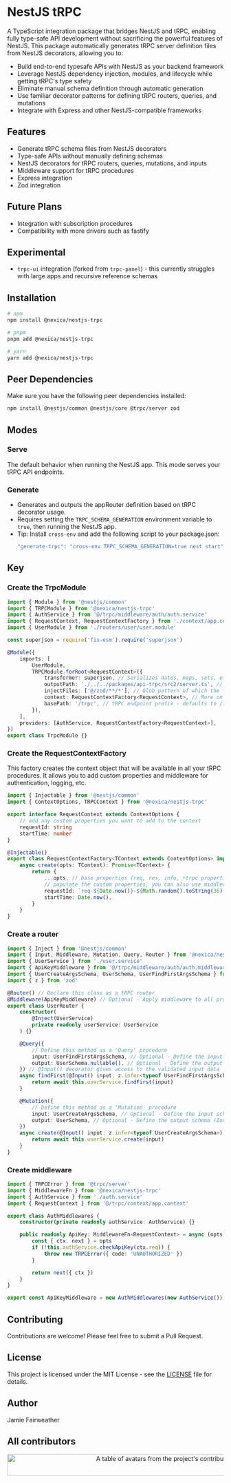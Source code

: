 # NestJS tRPC

A TypeScript integration package that bridges NestJS and tRPC, enabling fully type-safe API development without sacrificing the powerful features of NestJS. This package automatically generates tRPC server definition files from NestJS decorators, allowing you to:

- Build end-to-end typesafe APIs with NestJS as your backend framework
- Leverage NestJS dependency injection, modules, and lifecycle while getting tRPC's type safety
- Eliminate manual schema definition through automatic generation
- Use familiar decorator patterns for defining tRPC routers, queries, and mutations
- Integrate with Express and other NestJS-compatible frameworks

## Features

- Generate tRPC schema files from NestJS decorators
- Type-safe APIs without manually defining schemas
- NestJS decorators for tRPC routers, queries, mutations, and inputs
- Middleware support for tRPC procedures
- Express integration
- Zod integration

## Future Plans
- Integration with subscription procedures
- Compatibility with more drivers such as fastify

## Experimental
- `trpc-ui` integration (forked from `trpc-panel`) - this currently struggles with large apps and recursive reference schemas

## Installation

```bash
# npm
npm install @nexica/nestjs-trpc

# pnpm
pnpm add @nexica/nestjs-trpc

# yarn
yarn add @nexica/nestjs-trpc
```

## Peer Dependencies

Make sure you have the following peer dependencies installed:

```bash
npm install @nestjs/common @nestjs/core @trpc/server zod
```

## Modes

### Serve

The default behavior when running the NestJS app. This mode serves your tRPC API endpoints.

### Generate

- Generates and outputs the appRouter definition based on tRPC decorator usage.
- Requires setting the `TRPC_SCHEMA_GENERATION` environment variable to `true`, then running the NestJS app.
- Tip: Install `cross-env` and add the following script to your package.json:
    ```bash
    "generate-trpc": "cross-env TRPC_SCHEMA_GENERATION=true nest start"
    ```

## Key 

### Create the TrpcModule

```typescript
import { Module } from '@nestjs/common'
import { TRPCModule } from '@nexica/nestjs-trpc'
import { AuthService } from '@/trpc/middleware/auth/auth.service'
import { RequestContext, RequestContextFactory } from './context/app.context'
import { UserModule } from './routers/user/user.module'

const superjson = require('fix-esm').require('superjson')

@Module({
    imports: [
        UserModule,
        TRPCModule.forRoot<RequestContext>({
            transformer: superjson, // Serializes dates, maps, sets, etc.
            outputPath: './../../packages/api-trpc/src2/server.ts', // appRouter schema output location
            injectFiles: ['@/zod/**/*'], // Glob pattern of which the file contents will be added to the output file
            context: RequestContextFactory<RequestContext>, // More on this below
            basePath: '/trpc', // tRPC endpoint prefix - defaults to /trpc
        }),
    ],
    providers: [AuthService, RequestContextFactory<RequestContext>],
})
export class TrpcModule {}
```

### Create the RequestContextFactory

This factory creates the context object that will be available in all your tRPC procedures.
It allows you to add custom properties and middleware for authentication, logging, etc.

```typescript
import { Injectable } from '@nestjs/common'
import { ContextOptions, TRPCContext } from '@nexica/nestjs-trpc'

export interface RequestContext extends ContextOptions {
    // add any custom properties you want to add to the context
    requestId: string
    startTime: number
}

@Injectable()
export class RequestContextFactory<TContext extends ContextOptions> implements TRPCContext<TContext> {
    async create(opts: TContext): Promise<TContext> {
        return {
            ...opts, // base properties (req, res, info, +trpc properties such as the appRouter definition)
            // populate the custom properties, you can also use middleware to populate them.
            requestId: `req-${Date.now()}-${Math.random().toString(36).substr(2, 9)}`,
            startTime: Date.now(),
        }
    }
}
```

### Create a router

```typescript
import { Inject } from '@nestjs/common'
import { Input, Middleware, Mutation, Query, Router } from '@nexica/nestjs-trpc'
import { UserService } from './user.service'
import { ApiKeyMiddleware } from '@/trpc/middleware/auth/auth.middleware' // Custom middleware
import { UserCreateArgsSchema, UserSchema, UserFindFirstArgsSchema } from '@/zod' // Zod schemas
import { z } from 'zod'

@Router() // Declare this class as a tRPC router
@Middleware(ApiKeyMiddleware) // Optional - Apply middleware to all procedures in this router (can also be applied to individual procedures)
export class UserRouter {
    constructor(
        @Inject(UserService)
        private readonly userService: UserService
    ) {}

    @Query({
        // Define this method as a 'Query' procedure
        input: UserFindFirstArgsSchema, // Optional - Define the input schema (Zod schema)
        output: UserSchema.nullable(), // Optional - Define the output schema (Zod schema)
    }) // @Input() decorator gives access to the validated input data
    async findFirst(@Input() input: z.infer<typeof UserFindFirstArgsSchema>) {
        return await this.userService.findFirst(input)
    }

    @Mutation({
        // Define this method as a 'Mutation' procedure
        input: UserCreateArgsSchema, // Optional - Define the input schema (Zod schema)
        output: UserSchema, // Optional - Define the output schema (Zod schema)
    })
    async create(@Input() input: z.infer<typeof UserCreateArgsSchema>) {
        return await this.userService.create(input)
    }
}
```

### Create middleware

```typescript
import { TRPCError } from '@trpc/server'
import { MiddlewareFn } from '@nexica/nestjs-trpc'
import { AuthService } from './auth.service'
import { RequestContext } from '@/trpc/context/app.context'

export class AuthMiddlewares {
    constructor(private readonly authService: AuthService) {}

    public readonly ApiKey: MiddlewareFn<RequestContext> = async (opts) => {
        const { ctx, next } = opts
        if (!this.authService.checkApiKey(ctx.req)) {
            throw new TRPCError({ code: 'UNAUTHORIZED' })
        }

        return next({ ctx })
    }
}

export const ApiKeyMiddleware = new AuthMiddlewares(new AuthService()).ApiKey
```

## Contributing

Contributions are welcome! Please feel free to submit a Pull Request.

## License

This project is licensed under the MIT License - see the [LICENSE](LICENSE) file for details.

## Author

Jamie Fairweather

## All contributors

<a href="https://github.com/nexica/nestjs-trpc/graphs/contributors">
  <p align="center">
    <img width="720" height="50" src="https://contrib.rocks/image?repo=nexica/nestjs-trpc" alt="A table of avatars from the project's contributors" />
  </p>
</a>
